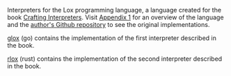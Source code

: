 Interpreters for the Lox programming language, a language created for the book [Crafting Interpreters]. Visit [Appendix 1] for an overview of the language and the [author's Github repository] to see the original implementations.

[glox](/glox) (go) contains the implementation of the first interpreter described in the book.

[rlox](/rlox) (rust) contains the implementation of the second interpreter described in the book.

[author's Github repository]: https://github.com/munificent/craftinginterpreters
[Appendix 1]: http://craftinginterpreters.com/appendix-i.html
[Crafting Interpreters]: http://craftinginterpreters.com/
